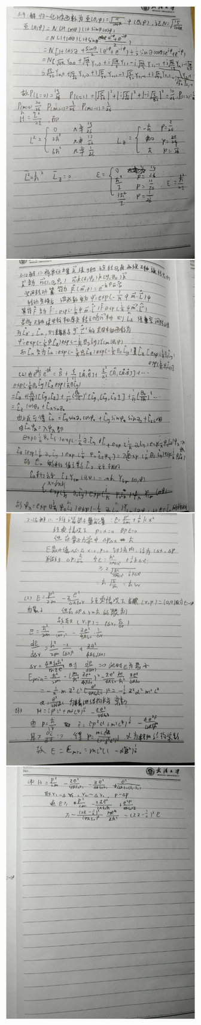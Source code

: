 ![](https://github.com/whobuki/computational_physics_N2014301020056/blob/master/1/IMG_20161123_021335.jpg)
![](https://github.com/whobuki/computational_physics_N2014301020056/blob/master/1/IMG_20161123_021326.jpg)
![](https://github.com/whobuki/computational_physics_N2014301020056/blob/master/1/IMG_20161123_021342.jpg)
![](https://github.com/whobuki/computational_physics_N2014301020056/blob/master/1/IMG_20161123_021344.jpg)
